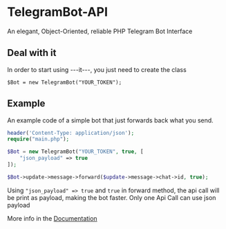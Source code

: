 # TelegramBot-API
An elegant, Object-Oriented, reliable PHP Telegram Bot Interface


## Deal with it
In order to start using ---it---, you just need to create the class
```
$Bot = new TelegramBot("YOUR_TOKEN");
```


## Example
An example code of a simple bot that just forwards back what you send.

```php
header('Content-Type: application/json');
require("main.php");

$Bot = new TelegramBot("YOUR_TOKEN", true, [
    "json_payload" => true
]);

$Bot->update->message->forward($update->message->chat->id, true);
```

Using `"json_payload" => true` and `true` in forward method, the api call will be print as payload, making the bot faster. Only one Api Call can use json payload

More info in the [Documentation](docs.md)

